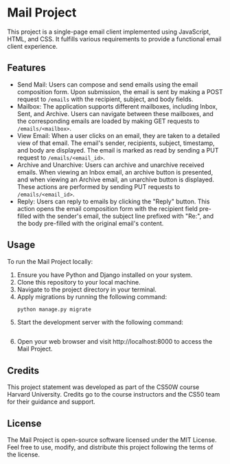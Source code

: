# Mail Project

This project is a single-page email client implemented using JavaScript, HTML, and CSS. It fulfills various requirements to provide a functional email client experience.

## Features
- Send Mail: Users can compose and send emails using the email composition form. Upon submission, the email is sent by making a POST request to `/emails` with the recipient, subject, and body fields.
- Mailbox: The application supports different mailboxes, including Inbox, Sent, and Archive. Users can navigate between these mailboxes, and the corresponding emails are loaded by making GET requests to `/emails/<mailbox>`.
- View Email: When a user clicks on an email, they are taken to a detailed view of that email. The email's sender, recipients, subject, timestamp, and body are displayed. The email is marked as read by sending a PUT request to `/emails/<email_id>`.
- Archive and Unarchive: Users can archive and unarchive received emails. When viewing an Inbox email, an archive button is presented, and when viewing an Archive email, an unarchive button is displayed. These actions are performed by sending PUT requests to `/emails/<email_id>`.
- Reply: Users can reply to emails by clicking the "Reply" button. This action opens the email composition form with the recipient field pre-filled with the sender's email, the subject line prefixed with "Re:", and the body pre-filled with the original email's content.

## Usage
To run the Mail Project locally:
1. Ensure you have Python and Django installed on your system.
2. Clone this repository to your local machine.
3. Navigate to the project directory in your terminal.
4. Apply migrations by running the following command:
   ```bash
   python manage.py migrate
5. Start the development server with the following command:
   ```python manage.py runserver
6. Open your web browser and visit http://localhost:8000 to access the Mail Project.

## Credits
This project statement was developed as part of the CS50W course Harvard University. Credits go to the course instructors and the CS50 team for their guidance and support.

## License
The Mail Project is open-source software licensed under the MIT License. Feel free to use, modify, and distribute this project following the terms of the license.


